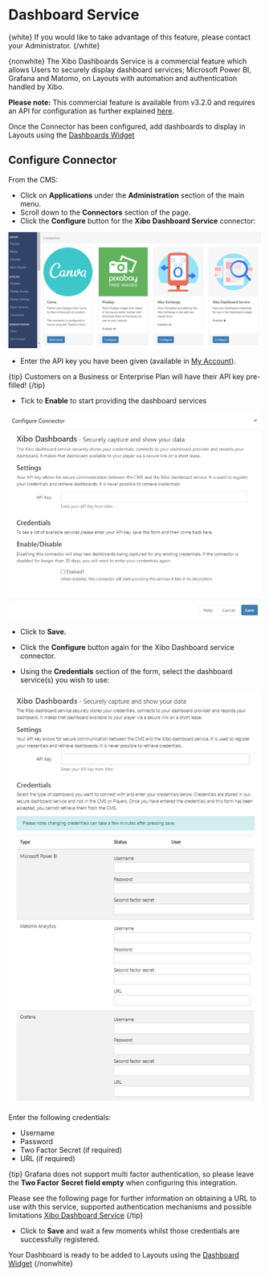 <!--toc=media-->

# Dashboard Service

{white}
If you would like to take advantage of this feature, please contact your Administrator.
{/white}

{nonwhite}
The Xibo Dashboards Service is a commercial feature which allows Users to securely display dashboard services; Microsoft Power BI, Grafana and Matomo, on Layouts with automation and authentication handled by Xibo.

**Please note:** This commercial feature is available from v3.2.0 and requires an API for configuration as further explained [here](/pricing#dashboards).

Once the Connector has been configured, add dashboards to display in Layouts using the [Dashboards Widget](/manual/en/media_module_dashboards.html)

## Configure Connector

From the CMS:

- Click on **Applications** under the **Administration** section of the main menu.
- Scroll down to the **Connectors** section of the page. 
- Click the **Configure** button for the **Xibo** **Dashboard Service** connector:

![Dashboard Connector](img/media_dashboard_connector.png)

- Enter the API key you have been given (available in [My Account](/login)).

{tip}
Customers on a Business or Enterprise Plan will have their API key pre-filled!
{/tip}

- Tick to **Enable** to start providing the dashboard services

![Configure Connector](img/media_dashboard_configure_connector.png)

- Click to **Save.**

- Click the **Configure** button again for the Xibo Dashboard service connector.
- Using the **Credentials** section of the form, select the dashboard service(s) you wish to use:

![Dashboard Credentials](img/media_dashboard_credentials.png)

Enter the following credentials:

- Username
- Password
- Two Factor Secret (if required)
- URL (if required)

{tip}
Grafana does not support multi factor authentication, so please leave the **Two Factor** **Secret field empty** when configuring this integration.

Please see the following page for further information on obtaining a URL to use with this service, supported authentication mechanisms and possible limitations [Xibo Dashboard Service](/docs/setup/xibo-dashboard-service)
{/tip}

- Click to **Save** and wait a few moments whilst those credentials are successfully registered.

Your Dashboard is ready to be added to Layouts using the [Dashboard Widget](/manual/en/media_module_dashboards.html)
{/nonwhite}